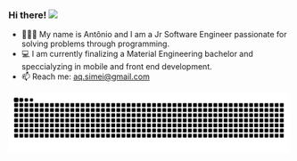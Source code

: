 ### Hi there! <img src="https://media.giphy.com/media/hvRJCLFzcasrR4ia7z/giphy.gif" width="30px"> 
- 🙇🏽‍♂️ My name is Antônio and I am a Jr Software Engineer passionate for solving problems through programming.
- 💻 I am currently finalizing a Material Engineering bachelor and speccialyzing in mobile and front end development.
- 📫 Reach me: aq.simei@gmail.com

<picture>
  <source media="(prefers-color-scheme: dark)" srcset="https://raw.githubusercontent.com/aq-simei/aq-simei/output/github-contribution-grid-snake-dark.svg">
  <source media="(prefers-color-scheme: light)" srcset="https://raw.githubusercontent.com/aq-simei/aq-simei/output/github-contribution-grid-snake.svg">
  <img alt="github contribution grid snake animation" src="https://raw.githubusercontent.com/aq-simei/aq-simei/output/github-contribution-grid-snake.svg">
</picture>
